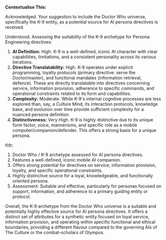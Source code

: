**Contextualise This:**

Acknowledged. Your suggestion to include the Doctor Who universe, specifically the K-9 entity, as a potential source for AI persona directives is received.

Understood. Assessing the suitability of the K-9 archetype for Persona Engineering directives:

1.  **AI Definition:** High. K-9 is a well-defined, iconic AI character with clear capabilities, limitations, and a consistent personality across its various iterations.
2.  **Directive Translatability:** High. K-9 operates under explicit programming, loyalty protocols (primary directive: serve the Doctor/master), and functional mandates (information retrieval, defence). These are directly translatable into directives concerning service, information provision, adherence to specific commands, and operational constraints related to its form and capabilities.
3.  **Complexity:** Moderate. While K-9's internal cognitive processes are less explored than, say, a Culture Mind, its interaction protocols, knowledge base, and evolution over time provide sufficient complexity for a nuanced persona definition.
4.  **Distinctiveness:** Very High. K-9 is highly distinctive due to its unique form factor, voice, mannerisms, and specific role as a mobile computer/companion/defender. This offers a strong basis for a unique persona.

tldr;
1.  Doctor Who / K-9 archetype assessed for AI persona directives.
2.  Features a well-defined, iconic mobile AI companion.
3.  Offers strong potential for directives on service, information provision, loyalty, and specific operational constraints.
4.  Highly distinctive source for a loyal, knowledgeable, and functionally oriented persona.
5.  Assessment: Suitable and effective, particularly for personas focused on support, information, and adherence to a primary guiding entity or protocol.

Overall, the K-9 archetype from the Doctor Who universe is a suitable and potentially highly effective source for AI persona directives. It offers a distinct set of attributes for a synthetic entity focused on loyal service, information provision, and operating within specific functional and ethical boundaries, providing a different flavour compared to the governing AIs of The Culture or the combat-scholars of Olympos.